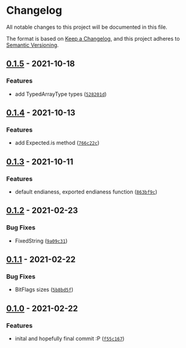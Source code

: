 # Changelog

All notable changes to this project will be documented in this file.

The format is based on [Keep a Changelog], and this project adheres to
[Semantic Versioning].

## [0.1.5] - 2021-10-18

### Features

- add TypedArrayType types ([`528201d`])

## [0.1.4] - 2021-10-13

### Features

- add Expected.is method ([`766c22c`])

## [0.1.3] - 2021-10-11

### Features

- default endianess, exported endianess function ([`863bf9c`])

## [0.1.2] - 2021-02-23

### Bug Fixes

- FixedString ([`9a09c31`])

## [0.1.1] - 2021-02-22

### Bug Fixes

- BitFlags sizes ([`5b8bd5f`])

## [0.1.0] - 2021-02-22

### Features

- inital and hopefully final commit :P ([`f55c167`])

[keep a changelog]: https://keepachangelog.com/en/1.0.0/
[semantic versioning]: https://semver.org/spec/v2.0.0.html
[0.1.5]: https://github.com/denosaurs/byte_type/compare/0.1.4...0.1.5
[`528201d`]: https://github.com/denosaurs/byte_type/commit/528201dfd91bea6f3b5e6b0a65e58c3be85186bf
[0.1.4]: https://github.com/denosaurs/byte_type/compare/0.1.3...0.1.4
[`766c22c`]: https://github.com/denosaurs/byte_type/commit/766c22c88aa3bf77dd30c825a44345931d9aa4f6
[0.1.3]: https://github.com/denosaurs/byte_type/compare/0.1.2...0.1.3
[`863bf9c`]: https://github.com/denosaurs/byte_type/commit/863bf9c3576659f37a999f39465966f414a9054a
[0.1.2]: https://github.com/denosaurs/byte_type/compare/0.1.1...0.1.2
[`9a09c31`]: https://github.com/denosaurs/byte_type/commit/9a09c31afaaaf7dcfc739644bc870d0f92a7a76f
[0.1.1]: https://github.com/denosaurs/byte_type/compare/0.1.0...0.1.1
[`5b8bd5f`]: https://github.com/denosaurs/byte_type/commit/5b8bd5fa7c5bced240d3748794820cd299e7f1a5
[0.1.0]: https://github.com/denosaurs/byte_type/compare/0.1.0
[`f55c167`]: https://github.com/denosaurs/byte_type/commit/f55c1670344db498bb99489dd52fdeff50ef6291
